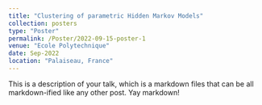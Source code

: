 ```yaml
---
title: "Clustering of parametric Hidden Markov Models"
collection: posters
type: "Poster"
permalink: /Poster/2022-09-15-poster-1
venue: "Ecole Polytechnique"
date: Sep-2022
location: "Palaiseau, France"
---
```


This is a description of your talk, which is a markdown files that can be all markdown-ified like any other post. Yay markdown!

